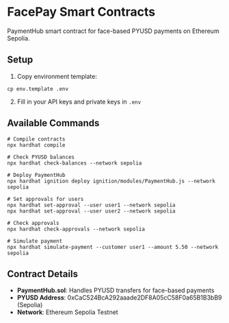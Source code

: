 # FacePay Smart Contracts

PaymentHub smart contract for face-based PYUSD payments on Ethereum Sepolia.

## Setup

1. Copy environment template:
```shell
cp env.template .env
```

2. Fill in your API keys and private keys in `.env`

## Available Commands

```shell
# Compile contracts
npx hardhat compile

# Check PYUSD balances
npx hardhat check-balances --network sepolia

# Deploy PaymentHub
npx hardhat ignition deploy ignition/modules/PaymentHub.js --network sepolia

# Set approvals for users
npx hardhat set-approval --user user1 --network sepolia
npx hardhat set-approval --user user2 --network sepolia

# Check approvals
npx hardhat check-approvals --network sepolia

# Simulate payment
npx hardhat simulate-payment --customer user1 --amount 5.50 --network sepolia
```

## Contract Details

- **PaymentHub.sol**: Handles PYUSD transfers for face-based payments
- **PYUSD Address**: 0xCaC524BcA292aaade2DF8A05cC58F0a65B1B3bB9 (Sepolia)
- **Network**: Ethereum Sepolia Testnet
